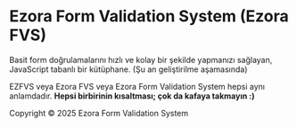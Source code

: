 # Ezora Form Validation System (Ezora FVS)

Basit form doğrulamalarını hızlı ve kolay bir şekilde yapmanızı sağlayan, JavaScript tabanlı bir kütüphane. (Şu an geliştirilme aşamasında)

EZFVS veya Ezora FVS veya Ezora Form Validation System hepsi aynı anlamdadır. **Hepsi birbirinin kısaltması; çok da kafaya takmayın :)**

Copyright © 2025 Ezora Form Validation System  

